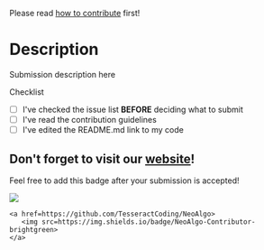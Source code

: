 Please read [how to contribute](CONTRIBUTING.md) first!
# Description
Submission description here

Checklist
* [ ] I've checked the issue list __BEFORE__ deciding what to submit
* [ ] I've read the contribution guidelines
* [ ] I've edited the README.md link to my code

## Don't forget to visit our [website](http://www.tesseractcoding.tech)!

Feel free to add this badge after your submission is accepted!

<img src=https://img.shields.io/badge/NeoAlgo-Contributor-brightgreen>

```
<a href=https://github.com/TesseractCoding/NeoAlgo>
   <img src=https://img.shields.io/badge/NeoAlgo-Contributor-brightgreen>
</a>
```

